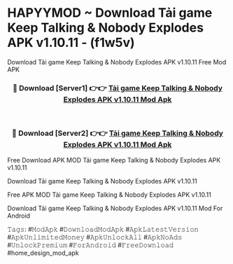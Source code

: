 # HAPYYMOD ~ Download Tải game Keep Talking & Nobody Explodes APK v1.10.11 - (f1w5v)
Download Tải game Keep Talking & Nobody Explodes APK v1.10.11 Free Mod APK

<div align="center">
<h3>🔴 Download [Server1] 👉👉 <a href="https://apk-comot.site?title=Tải_game_Keep_Talking_&_Nobody_Explodes_APK_v1.10.11">Tải game Keep Talking & Nobody Explodes APK v1.10.11 Mod Apk</a></h3><br>

<h3>🔴 Download [Server2] 👉👉 <a href="https://apk-comot.site?title=Tải_game_Keep_Talking_&_Nobody_Explodes_APK_v1.10.11">Tải game Keep Talking & Nobody Explodes APK v1.10.11 Mod Apk</a></h3>
</div>


Free Download APK MOD Tải game Keep Talking & Nobody Explodes APK v1.10.11

Download Tải game Keep Talking & Nobody Explodes APK v1.10.11 

Free APK MOD Tải game Keep Talking & Nobody Explodes APK v1.10.11 

Download Tải game Keep Talking & Nobody Explodes APK v1.10.11 Mod For Android

𝚃𝚊𝚐𝚜: #𝙼𝚘𝚍𝙰𝚙𝚔 #𝙳𝚘𝚠𝚗𝚕𝚘𝚊𝚍𝙼𝚘𝚍𝙰𝚙𝚔 #𝙰𝚙𝚔𝙻𝚊𝚝𝚎𝚜𝚝𝚅𝚎𝚛𝚜𝚒𝚘𝚗 #𝙰𝚙𝚔𝚄𝚗𝚕𝚒𝚖𝚒𝚝𝚎𝚍𝙼𝚘𝚗𝚎𝚢 #𝙰𝚙𝚔𝚄𝚗𝚕𝚘𝚌𝚔𝙰𝚕𝚕 #𝙰𝚙𝚔𝙽𝚘𝙰𝚍𝚜 #𝚄𝚗𝚕𝚘𝚌𝚔𝙿𝚛𝚎𝚖𝚒𝚞𝚖 #𝙵𝚘𝚛𝙰𝚗𝚍𝚛𝚘𝚒𝚍 #𝙵𝚛𝚎𝚎𝙳𝚘𝚠𝚗𝚕𝚘𝚊𝚍 #home_design_mod_apk